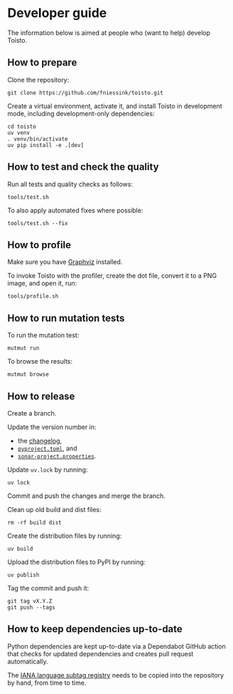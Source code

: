 # Developer guide

The information below is aimed at people who (want to help) develop Toisto.

## How to prepare

Clone the repository:

```console
git clone https://github.com/fniessink/toisto.git
```

Create a virtual environment, activate it, and install Toisto in development mode, including development-only dependencies:

```console
cd toisto
uv venv
. venv/bin/activate
uv pip install -e .[dev]
```

## How to test and check the quality

Run all tests and quality checks as follows:

```console
tools/test.sh
```

To also apply automated fixes where possible:

```console
tools/test.sh --fix
```

## How to profile

Make sure you have [Graphviz](https://graphviz.org) installed.

To invoke Toisto with the profiler, create the dot file, convert it to a PNG image, and open it, run:

```console
tools/profile.sh
```

## How to run mutation tests

To run the mutation test:

```console
mutmut run
```

To browse the results:

```console
mutmut browse
```

## How to release

Create a branch.

Update the version number in:

- the [changelog](../CHANGELOG.md),
- [`pyproject.toml`](../pyproject.toml), and
- [`sonar-project.properties`](../sonar-project.properties).

Update `uv.lock` by running:

```console
uv lock
```

Commit and push the changes and merge the branch.

Clean up old build and dist files:

```console
rm -rf build dist
```

Create the distribution files by running:

```console
uv build
```

Upload the distribution files to PyPI by running:

```console
uv publish
```

Tag the commit and push it:

```console
git tag vX.Y.Z
git push --tags
```

## How to keep dependencies up-to-date

Python dependencies are kept up-to-date via a Dependabot GitHub action that checks for updated dependencies and creates pull request automatically.

The [IANA language subtag registry](https://www.iana.org/assignments/language-subtag-registry) needs to be copied into the repository by hand, from time to time.

